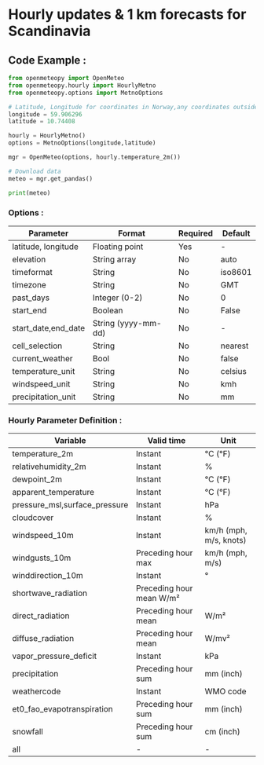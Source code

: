 # Hourly updates & 1 km forecasts for Scandinavia


## Code Example :

```python 
from openmeteopy import OpenMeteo
from openmeteopy.hourly import HourlyMetno
from openmeteopy.options import MetnoOptions

# Latitude, Longitude for coordinates in Norway,any coordinates outside scandinavia will raise an error
longitude = 59.906296
latitude = 10.74408

hourly = HourlyMetno()
options = MetnoOptions(longitude,latitude)

mgr = OpenMeteo(options, hourly.temperature_2m())

# Download data
meteo = mgr.get_pandas()

print(meteo)
```


### Options :

|Parameter	            |Format	        |Required	|Default| 
|-----|--------|--------|--------|
|latitude, longitude	    | 	Floating point	|Yes|   - |
|elevation	            |String array 		|No|          auto
|timeformat	        | 	String	        |No|          iso8601|
|timezone    |String	        |No|           	GMT|
|past_days    |Integer (0-2)	        |No|           	0|
|start_end  |Boolean|No|False|
|start_date,end_date   |String (yyyy-mm-dd)	        |No|           	-|
|cell_selection   |String	        |No|           	nearest|
|current_weather   |Bool	        |No|           	false 	|
|temperature_unit   |String	        |No|           	celsius|
|windspeed_unit   |String	        |No|           	kmh|
|precipitation_unit   |String	        |No|           	mm|

### Hourly Parameter Definition :

|Variable                |Valid time|	            Unit|
|-----|----|-----|
|temperature_2m|	            Instant	 |               °C (°F)|
|relativehumidity_2m|	        Instant	  |              %|
|dewpoint_2m	       |         Instant	 |               °C (°F)|
|apparent_temperature	|    Instant	      |          °C (°F)|
|pressure_msl,surface_pressure	         |   Instant	       |         hPa|
|cloudcover	            |    Instant	      |          %|
|windspeed_10m              | Instant           |      km/h (mph, m/s, knots)|
|windgusts_10m	      |      Preceding hour max|	    km/h (mph, m/s)|
|winddirection_10m	      |Instant|	    °|
|shortwave_radiation	 |       Preceding hour mean	    W/m²|
|direct_radiation	      |  Preceding hour mean	|    W/m²|
|diffuse_radiation	     |   Preceding hour mean	|    W/mv²|
|vapor_pressure_deficit	  |  Instant	   |             kPa|
|precipitation	            |Preceding hour sum	|    mm (inch)|
|weathercode	               | Instant	  |              WMO code|
|et0_fao_evapotranspiration|	    Preceding hour sum	      |          mm (inch)|
|snowfall|	            Preceding hour sum	 |               cm (inch)|
|all|-|-|

